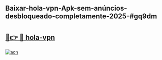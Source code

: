 ## Baixar-hola-vpn-Apk-sem-anúncios-desbloqueado-completamente-2025-#gq9dm

# <h2><a href="https://ainizakaria.my?title=hola-vpn&ref=20M">🔗👉 🔴 hola-vpn</a></h2>

[![acn](https://github.com/user-attachments/assets/0f9c940e-d8b0-45ae-aac7-cd30a18b3e1c)](https://ainizakaria.my?title=hola-vpn&ref=20M)

